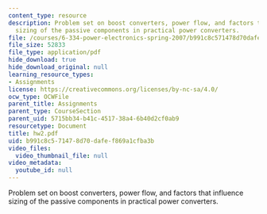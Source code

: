 ```yaml
---
content_type: resource
description: Problem set on boost converters, power flow, and factors that influence
  sizing of the passive components in practical power converters.
file: /courses/6-334-power-electronics-spring-2007/b991c8c571478d70dafef869a1cfba3b_hw2.pdf
file_size: 52833
file_type: application/pdf
hide_download: true
hide_download_original: null
learning_resource_types:
- Assignments
license: https://creativecommons.org/licenses/by-nc-sa/4.0/
ocw_type: OCWFile
parent_title: Assignments
parent_type: CourseSection
parent_uid: 5715bb34-b41c-4517-38a4-6b40d2cf0ab9
resourcetype: Document
title: hw2.pdf
uid: b991c8c5-7147-8d70-dafe-f869a1cfba3b
video_files:
  video_thumbnail_file: null
video_metadata:
  youtube_id: null
---
```

Problem set on boost converters, power flow, and factors that influence sizing of the passive components in practical power converters.